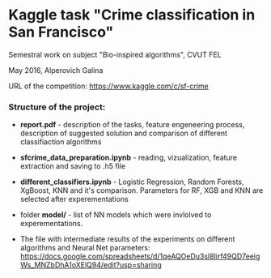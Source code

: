 # Kaggle task "Crime classification in San Francisco"
Semestral work on subject "Bio-inspired algorithms", CVUT FEL

May 2016, Alperovich Galina

URL of the competition: https://www.kaggle.com/c/sf-crime

### Structure of the project: 

* **report.pdf** - description of the tasks, feature engeneering process, description of suggested solution and comparison of different classifiaction algorithms

* **sfcrime_data_preparation.ipynb** - reading, vizualization, feature extraction and saving to .h5 file

* **different_classifiers.ipynb** - Logistic Regression, Random Forests, XgBoost, KNN and it's comparison. Parameters for RF, XGB and KNN are selected after experementations 

* folder **model/**  - list of NN models which were invlolved to experementations.

* The file with intermediate results of the experiments on different algorithms and Neural Net parameters: https://docs.google.com/spreadsheets/d/1qeAQOeDu3sI8lirf49QD7eeigWs_MNZbDhA1oXElQ94/edit?usp=sharing


